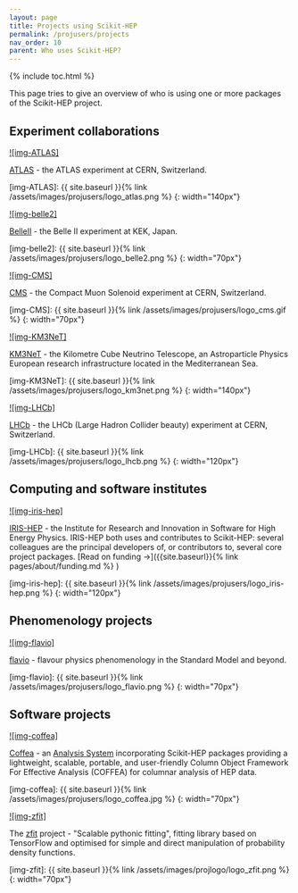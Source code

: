 ```yaml
---
layout: page
title: Projects using Scikit-HEP
permalink: /projusers/projects
nav_order: 10
parent: Who uses Scikit-HEP?
---
```


{% include toc.html %}

This page tries to give an overview of who is using one or more packages
of the Scikit-HEP project.

## Experiment collaborations

[![img-ATLAS]][atlas]

[ATLAS](https://atlas.cern/) - the ATLAS experiment at CERN, Switzerland.

[atlas]: https://atlas.cern/

[img-ATLAS]: {{ site.baseurl }}{% link /assets/images/projusers/logo_atlas.png %}
{: width="140px"}

[![img-belle2]][belleii]

[BelleII](https://www.belle2.org/) - the Belle II experiment at KEK, Japan.

[belleii]: https://www.belle2.org/

[img-belle2]: {{ site.baseurl }}{% link /assets/images/projusers/logo_belle2.png %}
{: width="70px"}

[![img-CMS]][cms]

[CMS](https://cms.cern/) - the Compact Muon Solenoid experiment at CERN, Switzerland.

[cms]: https://cms.cern/

[img-CMS]: {{ site.baseurl }}{% link /assets/images/projusers/logo_cms.gif %}
{: width="70px"}

[![img-KM3NeT]][km3net]

[KM3NeT](https://www.km3net.org/) - the Kilometre Cube Neutrino Telescope,
an Astroparticle Physics European research infrastructure located in the Mediterranean Sea.

[km3net]: https://www.km3net.org/

[img-KM3NeT]: {{ site.baseurl }}{% link /assets/images/projusers/logo_km3net.png %}
{: width="140px"}

[![img-LHCb]][lhcb]

[LHCb](http://lhcb.web.cern.ch/) - the LHCb (Large Hadron Collider beauty) experiment at CERN, Switzerland.

[lhcb]: http://lhcb.web.cern.ch/

[img-LHCb]: {{ site.baseurl }}{% link /assets/images/projusers/logo_lhcb.png %}
{: width="120px"}

## Computing and software institutes

[![img-iris-hep]][iris-hep]

[IRIS-HEP](https://iris-hep.org/) - the Institute for Research and Innovation in Software for High Energy Physics.
IRIS-HEP both uses and contributes to Scikit-HEP: several colleagues are the principal developers of,
or contributors to, several core project packages.
[Read on funding →]({{site.baseurl}}{% link pages/about/funding.md %} )

[iris-hep]: https://iris-hep.org/

[img-iris-hep]: {{ site.baseurl }}{% link /assets/images/projusers/logo_iris-hep.png %}
{: width="120px"}

## Phenomenology projects

[![img-flavio]][flavio]

[flavio](https://flav-io.github.io/) - flavour physics phenomenology in
the Standard Model and beyond.

[flavio]: https://flav-io.github.io/

[img-flavio]: {{ site.baseurl }}{% link /assets/images/projusers/logo_flavio.png %}
{: width="70px"}

## Software projects

[![img-coffea]][coffea]

[Coffea][] - an [Analysis
System](https://iris-hep.org/as.html) incorporating Scikit-HEP packages
providing a lightweight, scalable, portable, and user-friendly
Column Object Framework For Effective Analysis (COFFEA) for columnar analysis of HEP data.

[coffea]: https://github.com/CoffeaTeam

[img-coffea]: {{ site.baseurl }}{% link /assets/images/projusers/logo_coffea.jpg %}
{: width="70px"}

[![img-zfit]][zfit]

The [zfit](https://zfit.readthedocs.io/) project - "Scalable pythonic fitting",
fitting library based on TensorFlow and optimised for simple and direct
manipulation of probability density functions.

[zfit]: https://github.com/zfit

[img-zfit]: {{ site.baseurl }}{% link /assets/images/projlogo/logo_zfit.png %}
{: width="70px"}
